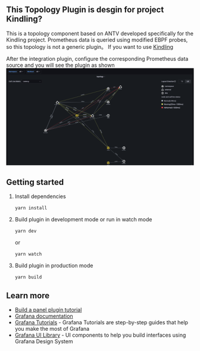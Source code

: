 ## This Topology Plugin is desgin for project Kindling?
This is a topology component based on ANTV developed specifically for the Kindling project. Prometheus data is queried using modified EBPF probes, so this topology is not a generic plugin。
If you want to use [Kindling](https://github.com/Kindling-project/kindling)


After the integration plugin, configure the corresponding Prometheus data source and you will see the plugin as shown
![img](https://raw.githubusercontent.com/thousandxu/zipImage/main/topo-plugin/topo.png)

## Getting started

1. Install dependencies

   ```bash
   yarn install
   ```

2. Build plugin in development mode or run in watch mode

   ```bash
   yarn dev
   ```

   or

   ```bash
   yarn watch
   ```

3. Build plugin in production mode

   ```bash
   yarn build
   ```

## Learn more

- [Build a panel plugin tutorial](https://grafana.com/tutorials/build-a-panel-plugin)
- [Grafana documentation](https://grafana.com/docs/)
- [Grafana Tutorials](https://grafana.com/tutorials/) - Grafana Tutorials are step-by-step guides that help you make the most of Grafana
- [Grafana UI Library](https://developers.grafana.com/ui) - UI components to help you build interfaces using Grafana Design System
